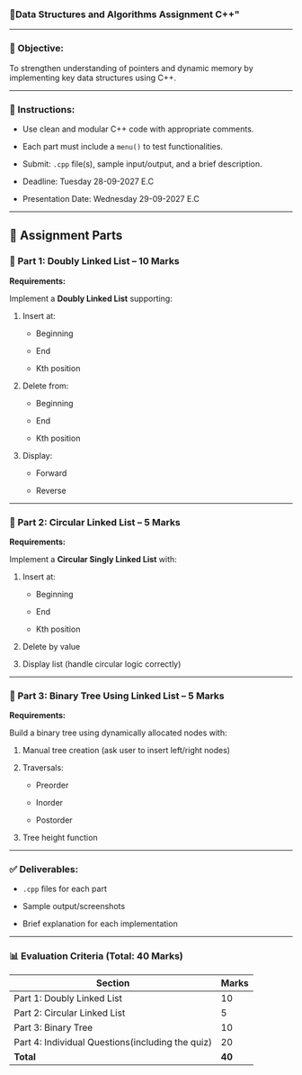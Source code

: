 ### **📘Data Structures and Algorithm**s **Assignment C++"**

---

### **📌 Objective:**

To strengthen understanding of pointers and dynamic memory by implementing key data structures using C++.

---

### **📝 Instructions:**

* Use clean and modular C++ code with appropriate comments.

* Each part must include a `menu()` to test functionalities.

* Submit: `.cpp` file(s), sample input/output, and a brief description.

* Deadline: Tuesday 28-09-2027 E.C  
* Presentation Date: Wednesday 29-09-2027 E.C

---

## **📂 Assignment Parts**

### **🧩 Part 1: Doubly Linked List – 10 Marks**

**Requirements:**

Implement a **Doubly Linked List** supporting:

1. Insert at:

   * Beginning

   * End

   * Kth position 

2. Delete from:

   * Beginning

   * End

   * Kth position 

3. Display:

   * Forward

   * Reverse

---

### **🔁 Part 2: Circular Linked List – 5 Marks**

**Requirements:**

Implement a **Circular Singly Linked List** with:

1. Insert at:

   * Beginning

   * End

   * Kth position 

2. Delete by value

3. Display list (handle circular logic correctly)

---

### **🌳 Part 3: Binary Tree Using Linked List – 5 Marks**

**Requirements:**

Build a binary tree using dynamically allocated nodes with:

1. Manual tree creation (ask user to insert left/right nodes)

2. Traversals:

   * Preorder

   * Inorder

   * Postorder

3. Tree height function


---

### **✅ Deliverables:**

* `.cpp` files for each part

* Sample output/screenshots

* Brief explanation for each implementation

---

### **📊 Evaluation Criteria (Total: 40 Marks)**

| Section | Marks |
| ----- | ----- |
| Part 1: Doubly Linked List | 10 |
| Part 2: Circular Linked List | 5 |
| Part 3: Binary Tree | 10 |
| Part 4: Individual Questions(including the quiz) | 20 |
| **Total** | **40** |

